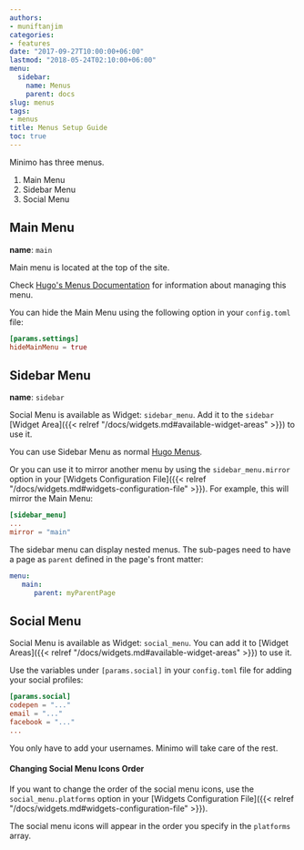 ```yaml
---
authors:
- muniftanjim
categories:
- features
date: "2017-09-27T10:00:00+06:00"
lastmod: "2018-05-24T02:10:00+06:00"
menu:
  sidebar:
    name: Menus
    parent: docs
slug: menus
tags:
- menus
title: Menus Setup Guide
toc: true
---
```

Minimo has three menus.

1. Main Menu
2. Sidebar Menu
3. Social Menu

## Main Menu

**name**: `main`

Main menu is located at the top of the site.

Check [Hugo's Menus Documentation](https://gohugo.io/content-management/menus/) for information about managing this menu.

You can hide the Main Menu using the following option in your `config.toml` file:

```toml
[params.settings]
hideMainMenu = true
```

## Sidebar Menu

**name**: `sidebar`

Social Menu is available as Widget: `sidebar_menu`. Add it to the `sidebar` [Widget Area]({{< relref "/docs/widgets.md#available-widget-areas" >}}) to use it.

You can use Sidebar Menu as normal [Hugo Menus](https://gohugo.io/content-management/menus/).

Or you can use it to mirror another menu by using the `sidebar_menu.mirror` option in your [Widgets Configuration File]({{< relref "/docs/widgets.md#widgets-configuration-file" >}}). For example, this will mirror the Main Menu:

```toml
[sidebar_menu]
...
mirror = "main"
```

The sidebar menu can display nested menus. The sub-pages need to have a page as `parent` defined in the page's front matter:

```yaml
menu:
   main:
      parent: myParentPage
```

## Social Menu

Social Menu is available as Widget: `social_menu`. You can add it to [Widget Areas]({{< relref "/docs/widgets.md#available-widget-areas" >}}) to use it.

Use the variables under `[params.social]` in your `config.toml` file for adding your social profiles:

```toml
[params.social]
codepen = "..."
email = "..."
facebook = "..."
...
```

You only have to add your usernames. Minimo will take care of the rest.

#### Changing Social Menu Icons Order

If you want to change the order of the social menu icons, use the `social_menu.platforms` option in your [Widgets Configuration File]({{< relref "/docs/widgets.md#widgets-configuration-file" >}}).

The social menu icons will appear in the order you specify in the `platforms` array.
